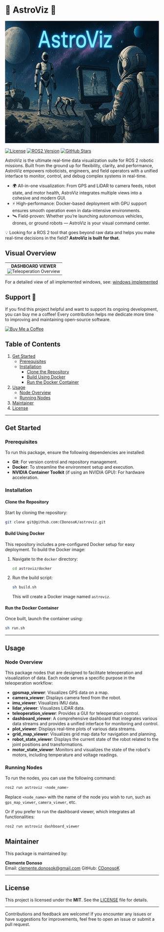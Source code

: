 # 🚀 AstroViz 🚀

<img src="https://github.com/CDonosoK/astroviz/blob/main/images/AstroViz.png" alt="AstroViz Image" width="800" height="400">

[![License](https://img.shields.io/badge/License-MIT--Clause-blue.svg)](https://opensource.org/licenses/MIT)
[![ROS2 Version](https://img.shields.io/badge/ROS-Humble-green)](https://docs.ros.org/en/humble/index.html)
[![GitHub Stars](https://img.shields.io/github/stars/CDonosoK/astroviz?style=social)](https://github.com/CDonosoK/astroviz/stargazers)

AstroViz is the ultimate real-time data visualization suite for ROS 2 robotic missions. Built from the ground up for flexibility, clarity, and performance, AstroViz empowers roboticists, engineers, and field operators with a unified interface to monitor, control, and debug complex systems in real-time.

- 🌍 All-in-one visualization: From GPS and LiDAR to camera feeds, robot state, and motor health, AstroViz integrates multiple views into a cohesive and modern GUI.
- ⚡ High-performance: Docker-based deployment with GPU support ensures smooth operation even in data-intensive environments.
- 🛰️ Field-proven: Whether you’re launching autonomous vehicles, drones, or ground robots — AstroViz is your visual command center.

💡 Looking for a ROS 2 tool that goes beyond raw data and helps you make real-time decisions in the field?
<b>AstroViz is built for that.</b>

## Visual Overview
<table>
  <tr>
    <td colspan="2" align="center">
      <strong>DASHBOARD VIEWER</strong><br>
      <img src="https://github.com/CDonosoK/astroviz/blob/main/images/dashboard.gif" alt="Teleoperation Overview" width="800">
    </td>
  </tr>
</table>

For a detailed view of all implemented windows, see: [windows implemented](WINDOWS_IMPLEMENTED.md)

## Support 💖

If you find this project helpful and want to support its ongoing development, you can buy me a coffee! Every contribution helps me dedicate more time to improving and maintaining open-source software.

<a href="https://www.buymeacoffee.com/CDonosoK" target="https://buymeacoffee.com/cdonosok">
  <img src="https://img.shields.io/badge/Buy%20Me%20a%20Coffee-Support-orange?style=for-the-badge&logo=buy-me-a-coffee&logoColor=white" alt="Buy Me a Coffee">
</a>


## Table of Contents
1. [Get Started](#get-started)
   - [Prerequisites](#prerequisites)
   - [Installation](#installation)
      - [Clone the Repository](#clone-the-repository)
      - [Build Using Docker](#build-using-docker)
      - [Run the Docker Container](#run-the-docker-container)
2. [Usage](#usage)
   - [Node Overview](#node-overview)
   - [Running Nodes](#running-nodes)
3. [Maintainer](#maintainer)
3. [License](#license)

---

## Get Started
### Prerequisites

To run this package, ensure the following dependencies are installed:
- **Git**: For version control and repository management.
- **Docker**: To streamline the environment setup and execution.
- **NVIDIA Container Toolkit** (if using an NVIDIA GPU): For hardware acceleration.


### Installation

#### Clone the Repository
Start by cloning the repository:
```bash
git clone git@github.com:CDonosoK/astroviz.git
```

#### Build Using Docker
This repository includes a pre-configured Docker setup for easy deployment. To build the Docker image:
1. Navigate to the `docker` directory:
   ```bash
   cd astroviz/docker
   ```
2. Run the build script:
   ```bash
   sh build.sh
   ```
   This will create a Docker image named `astroviz`.

#### Run the Docker Container
Once built, launch the container using:
```bash
sh run.sh
```
---

## Usage
### Node Overview

This package nodes that are designed to facilitate teleoperation and visualization of data. Each node serves a specific purpose in the teleoperation workflow:
- **gpsmap_viewer**: Visualizes GPS data on a map.
- **camera_viewer**: Displays camera feed from the robot.
- **imu_viewer**: Visualizes IMU data.
- **lidar_viewer**: Visualizes LiDAR data.
- **teleoperation_viewer**: Provides a GUI for teleoperation control.
- **dashboard_viewer**: A comprehensive dashboard that integrates various data streams and provides a unified interface for monitoring and control.
- **plot_viewer**: Displays real-time plots of various data streams.
- **grid_map_viewer**: Visualizes grid map data for navigation and planning.
- **robot_state_viewer**: Displays the current state of the robot related to the joint positions and transformations.
- **motor_state_viewer**: Monitors and visualizes the state of the robot's motors, including temperature and voltage readings.


### Running Nodes
To run the nodes, you can use the following command:
```bash
ros2 run astroviz <node_name>
```
Replace `<node_name>` with the name of the node you wish to run, such as `gps_map_viewer`, `camera_viewer`, etc.

Or if you prefer to run the dashboard viewer, which integrates all functionalities:
```bash
ros2 run astroviz dashboard_viewer
```

## Maintainer
This package is maintained by:

**Clemente Donoso**  
Email: [clemente.donosok@gmail.com](mailto:clemente.donosok@gmail.com)
GitHub: [CDonosoK](https://github.com/CDonosoK)  

---

## License
This project is licensed under the **MIT**. See the [LICENSE](LICENSE) file for details.

---
Contributions and feedback are welcome! If you encounter any issues or have suggestions for improvements, feel free to open an issue or submit a pull request.